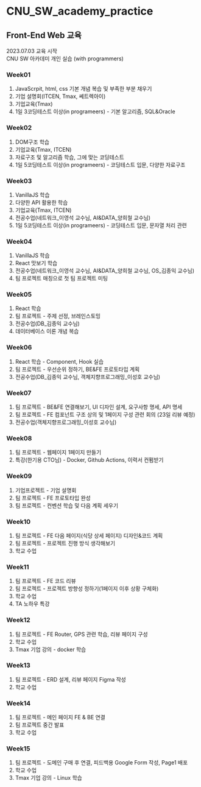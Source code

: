 # CNU_SW_academy_practice
## Front-End Web 교육
2023.07.03 교육 시작
<br/>
CNU SW 아카데미 개인 실습 (with programmers)

### Week01
1. JavaScrpit, html, css 기본 개념 복습 및 부족한 부분 채우기
2. 기업 설명회(ITCEN, Tmax, 쎄트렉아이)
3. 기업교육(Tmax)
4. 1일 3코딩테스트 이상(in programeers) - 기본 알고리즘, SQL&Oracle

### Week02
1. DOM구조 학습
2. 기업교육(Tmax, ITCEN)
3. 자료구조 및 알고리즘 학습, 그에 맞는 코딩테스트
4. 1일 5코딩테스트 이상(in programeers) - 코딩테스트 입문, 다양한 자료구조

### Week03
1. VanillaJS 학습
2. 다양한 API 활용한 학습
3. 기업교육(Tmax, ITCEN)
4. 전공수업(네트워크_이영석 교수님, AI&DATA_양희철 교수님)
5. 1일 5코딩테스트 이상(in programeers) - 코딩테스트 입문, 문자열 처리 관련

### Week04
1. VanillaJS 학습
2. React 맛보기 학습
3. 전공수업(네트워크_이영석 교수님, AI&DATA_양희철 교수님, OS_김종익 교수님)
4. 팀 프로젝트 매칭으로 첫 팀 프로젝트 미팅

### Week05
1. React 학습
2. 팀 프로젝트 - 주제 선정, 브레인스토밍
3. 전공수업(DB_김종익 교수님)
4. 데이터베이스 이론 개념 복습

### Week06
1. React 학습 - Component, Hook 실습
2. 팀 프로젝트 - 우선순위 정하기, BE&FE 프로토타입 계획
3. 전공수업(DB_김종익 교수님, 객체지향프로그래밍_이성호 교수님)

### Week07
1. 팀 프로젝트 - BE&FE 연결해보기, UI 디자인 설계, 요구사항 명세, API 명세
2. 팀 프로젝트 - FE 컴포넌트 구조 상의 및 1페이지 구성 관련 회의 (23일 리뷰 예정) 
3. 전공수업(객체지향프로그래밍_이성호 교수님)

### Week08
1. 팀 프로젝트 - 웹페이지 1페이지 만들기
2. 특강(한기용 CTO님) - Docker, Github Actions, 이력서 컨펌받기

### Week09
1. 기업프로젝트 - 기업 설명회
2. 팀 프로젝트 - FE 프로토타입 완성
3. 팀 프로젝트 - 컨벤션 학습 및 다음 계획 세우기

### Week10
1. 팀 프로젝트 - FE 다음 페이지(식당 상세 페이지) 디자인&코드 계획
2. 팀 프로젝트 - 프로젝트 진행 방식 생각해보기
3. 학교 수업

### Week11
1. 팀 프로젝트 - FE 코드 리뷰
2. 팀 프로젝트 - 프로젝트 방향성 정하기(1페이지 이후 상황 구체화)
3. 학교 수업
4. TA 노하우 특강

### Week12
1. 팀 프로젝트 - FE Router, GPS 관련 학습, 리뷰 페이지 구성
2. 학교 수업
3. Tmax 기업 강의 - docker 학습

### Week13
1. 팀 프로젝트 - ERD 설계, 리뷰 페이지 Figma 작성
2. 학교 수업

### Week14
1. 팀 프로젝트 - 메인 페이지 FE & BE 연결 
2. 팀 프로젝트 중간 발표
3. 학교 수업

### Week15
1. 팀 프로젝트 - 도메인 구매 후 연결, 피드백용 Google Form 작성, Page1 배포
2. 학교 수업
3. Tmax 기업 강의 - Linux 학습